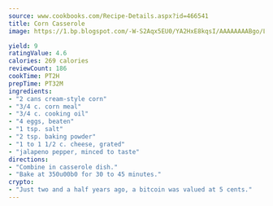 ```yaml
---
source: www.cookbooks.com/Recipe-Details.aspx?id=466541
title: Corn Casserole
image: https://1.bp.blogspot.com/-W-S2Aqx5EU0/YA2HxE8kqsI/AAAAAAAABgo/LNxJ2X_rvYgPNsplYMgQNjuwxaZ0e3pQQCLcBGAsYHQ/s320/17.png

yield: 9
ratingValue: 4.6
calories: 269 calories
reviewCount: 186
cookTime: PT2H
prepTime: PT32M
ingredients:
- "2 cans cream-style corn"
- "3/4 c. corn meal"
- "3/4 c. cooking oil"
- "4 eggs, beaten"
- "1 tsp. salt"
- "2 tsp. baking powder"
- "1 to 1 1/2 c. cheese, grated"
- "jalapeno pepper, minced to taste"
directions:
- "Combine in casserole dish."
- "Bake at 350u00b0 for 30 to 45 minutes."
crypto:
- "Just two and a half years ago, a bitcoin was valued at 5 cents."
---
```

